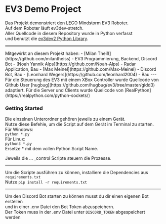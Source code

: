 EV3 Demo Project
=================

Das Projekt demonstriert den LEGO Mindstorm EV3 Roboter.  
Auf dem Roboter läuft ev3dev-stretch.  
Aller Quellcode in diesem Repository wurde in Python verfasst  
und benutzt die [ev3dev2 Python Library](https://github.com/ev3dev/ev3dev-lang-python).

<hr style="border:1px solid gray"> </hr>
Mitgewirkt an diesem Projekt haben:  
- [Milan Theiß](https://github.com/milantheiss) - EV3 Programmierung, Backend, Discord Bot
- [Noah Yannik Alps](https://github.com/Noah-Alps) - Radar Application, Bau
- [Max Meinel](https://github.com/Max-Meinel) - Discord Bot, Bau
- [Leonhard Wegers](https://github.com/leonhard2004) - Bau
---
Für die Steuerung des EV3 mit einem XBox Controller wurde Quellcode von Github User [hugbug](https://github.com/hugbug/ev3/tree/master/gidd3) adaptiert.  
Für die Server und Clients wurde Quellcode von [RealPython](https://realpython.com/python-sockets/)
  
### Getting Started  
Die einzelnen Unterordner gehören jeweils zu einem Gerät.  
Nutze diese Befehle, um die Script auf dem Gerät im Terminal zu starten.  
Für Windows:  
`python *.py`  
Für Linux:  
`python3 *.py`  
Ersetze * mit dem vollen Python Script Name.  

Jeweils die ... _control Scripte steuern die Prozesse.

---
Um die Scripte ausführen zu können, installiere die Dependencies aus `requirements.txt`  
Nutze `pip install -r requirements.txt`

---
Um den Discord Bot starten zu können musst du dir einen eigenen Bot erstellen  
und in einer .env Datei den Bot Token abzuspeichern.  
Der Token muss in der .env Datei unter `DISCORD_TOKEN` abgespeichert werden 

